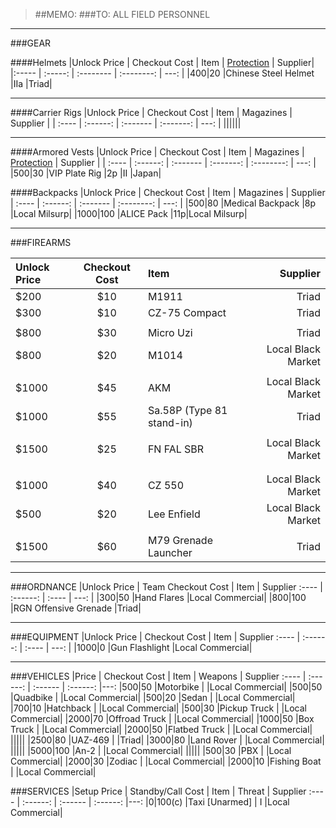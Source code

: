 > ##MEMO:
> ###TO: ALL FIELD PERSONNEL

----------

###GEAR

####Helmets
|Unlock Price | Checkout Cost | Item   | [Protection](http://www.safeguardarmor.com/support/body-armor-protection-levels/) | Supplier|
|:----- | :-----:  | :-------- | :--------: | ---: |
|$400	|$20   |Chinese Steel Helmet 	    |IIa 	|Triad|

***

####Carrier Rigs
|Unlock Price | Checkout Cost | Item     | Magazines | Supplier |
| :---- | :------: | :------- | :-------: | ---: |
||||||


***

####Armored Vests
|Unlock Price | Checkout Cost  | Item | Magazines | [Protection](http://www.safeguardarmor.com/support/body-armor-protection-levels/) | Supplier |
| :---- | :------: | :------- | :-------: | :--------: | ---: |
|$500   |$30   |VIP Plate Rig       |2p |II   |Japan|

####Backpacks
|Unlock Price | Checkout Cost    | Item     | Magazines  | Supplier
| :---- | :------: | :------- | :--------: | ---: |
|$500	|$80  |Medical Backpack	  |8p	|Local Milsurp|
|$1000 	|$100  |ALICE Pack      |11p|Local Milsurp|

***

###FIREARMS

|Unlock Price | Checkout Cost      | Item     | Supplier
| :---- | :------: | :------- | ---: |
|$200   |$10  |M1911                |Triad|
|$300   |$10  |CZ-75 Compact        |Triad|
||||
|$800   |$30  |Micro Uzi            |Triad|
|$800	  |$20 |M1014			            |Local Black Market|
||||
|$1000  |$45  |AKM        |Local Black Market|
|$1000  |$55  |Sa.58P (Type 81 stand-in) |Triad|
||||
|$1500	  |$25  |FN FAL SBR	  	|Local Black Market|
||||
||||
|$1000	|$40  |CZ 550		|Local Black Market|
|$500  |$20 |Lee Enfield      |Local Black Market|
||||
|$1500  |$60  |M79 Grenade Launcher   |Triad|

***

###ORDNANCE
|Unlock Price | Team Checkout Cost      | Item     | Supplier
:---- | :------: | :---- | ---: |
|$300   |$50  |Hand Flares           |Local Commercial|
|$800  |$100  |RGN Offensive Grenade  |Triad|

***

###EQUIPMENT
|Unlock Price | Checkout Cost      | Item     | Supplier
:---- | :------: | :---- | ---: |
|$1000  |$0  |Gun Flashlight  |Local Commercial|


***

###VEHICLES
|Price | Checkout Cost      | Item   | Weapons  | Supplier
:---- | :------: | :------ | :------: |---:
|$500    |$50     |Motorbike            |             |Local Commercial|
|$500    |$50     |Quadbike            |             |Local Commercial|
|$500    |$20     |Sedan             |             |Local Commercial|
|$700    |$10     |Hatchback             |             |Local Commercial|
|$500    |$30     |Pickup Truck             |             |Local Commercial|
|$2000    |$70     |Offroad Truck             |             |Local Commercial|
|$1000    |$50     |Box Truck             |             |Local Commercial|
|$2000    |$50     |Flatbed Truck             |             |Local Commercial|
|||||
|$2500	  |$80     |UAZ-469       |		          |Triad|
|$3000	  |$80     |Land Rover       |		          |Local Commercial|
|||||
|$5000  |$100  |An-2                |            |Local Commercial|
|||||
|$500    |$30  |PBX                  |             |Local Commercial|
|$2000    |$30  |Zodiac              |             |Local Commercial|
|$2000   |$10  |Fishing Boat       |           |Local Commercial|


###SERVICES
|Setup Price | Standby/Call Cost    | Item   | Threat  | Supplier
:---- | :------: | :------ | :------: |---:
|$0    |$100(c)  |Taxi [Unarmed]  | I            |Local Commercial|

